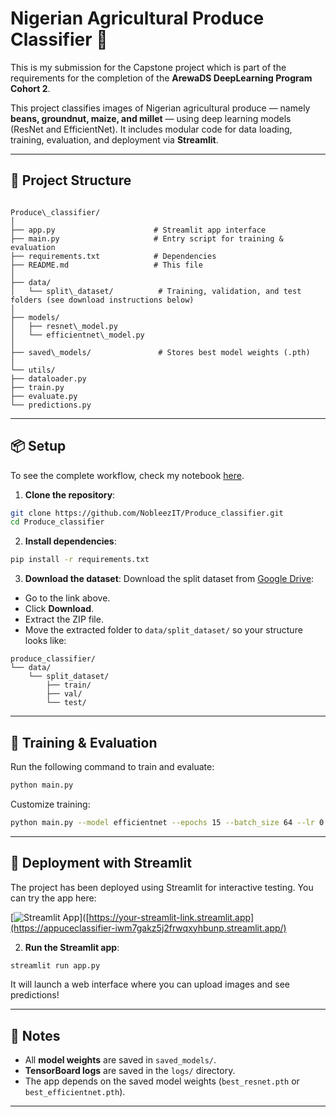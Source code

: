 # Nigerian Agricultural Produce Classifier 🌾

This is my submission for the Capstone project which is part of the requirements for the completion of the **ArewaDS DeepLearning Program Cohort 2**.

This project classifies images of Nigerian agricultural produce — namely **beans, groundnut, maize, and millet** — using deep learning models (ResNet and EfficientNet). It includes modular code for data loading, training, evaluation, and deployment via **Streamlit**.

---

## 📁 Project Structure

```

Produce\_classifier/
│
├── app.py                      # Streamlit app interface
├── main.py                     # Entry script for training & evaluation
├── requirements.txt            # Dependencies
├── README.md                   # This file
│
├── data/
│   └── split\_dataset/          # Training, validation, and test folders (see download instructions below)
│
├── models/
│   ├── resnet\_model.py
│   └── efficientnet\_model.py
│
├── saved\_models/               # Stores best model weights (.pth)
│
└── utils/
├── dataloader.py
├── train.py
├── evaluate.py
└── predictions.py

````

---

## 📦 Setup

To see the complete workflow, check my notebook [here](https://github.com/NobleezIT/Deeplearning_project/blob/main/Executionfile.ipynb).

1. **Clone the repository**:
```bash
git clone https://github.com/NobleezIT/Produce_classifier.git
cd Produce_classifier
````

2. **Install dependencies**:

```bash
pip install -r requirements.txt
```

3. **Download the dataset**:
   Download the split dataset from [Google Drive](https://drive.google.com/file/d/1Q2VE5lTBEd_-0BnVUBZLatOYqc-WDznn/view?usp=sharing):

* Go to the link above.
* Click **Download**.
* Extract the ZIP file.
* Move the extracted folder to `data/split_dataset/` so your structure looks like:

```
produce_classifier/
└── data/
    └── split_dataset/
        ├── train/
        ├── val/
        └── test/
```

---

## 🚀 Training & Evaluation

Run the following command to train and evaluate:

```bash
python main.py
```

Customize training:

```bash
python main.py --model efficientnet --epochs 15 --batch_size 64 --lr 0.0005 --data_dir data/split_dataset
```

---

## 🎨 Deployment with Streamlit

The project has been deployed using Streamlit for interactive testing. You can try the app here:

[![Streamlit App](https://img.shields.io/badge/Streamlit-App-green?logo=streamlit)]([https://your-streamlit-link.streamlit.app](https://appuceclassifier-iwm7gakz5j2frwqxyhbunp.streamlit.app/)

2. **Run the Streamlit app**:

```bash
streamlit run app.py
```

It will launch a web interface where you can upload images and see predictions!

---

## 📌 Notes

* All **model weights** are saved in `saved_models/`.
* **TensorBoard logs** are saved in the `logs/` directory.
* The app depends on the saved model weights (`best_resnet.pth` or `best_efficientnet.pth`).

---

